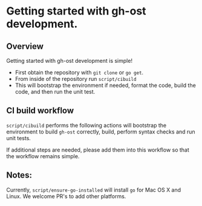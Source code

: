 # Getting started with gh-ost development.

## Overview

Getting started with gh-ost development is simple!

- First obtain the repository with `git clone` or `go get`.
- From inside of the repository run `script/cibuild`
- This will bootstrap the environment if needed, format the code, build the code, and then run the unit test.

## CI build workflow

`script/cibuild` performs the following actions will bootstrap the environment to build `gh-ost` correctly, build, perform syntax checks and run unit tests.

If additional steps are needed, please add them into this workflow so that the workflow remains simple.

## Notes:

Currently, `script/ensure-go-installed` will install `go` for Mac OS X and Linux. We welcome PR's to add other platforms.
